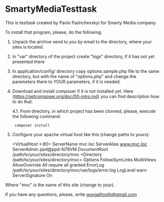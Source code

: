# SmartyMediaTesttask
This is testtask created by Pavlo Pashchevskyi for Smarty Media company.

To install that program, please, do the following.

1. Unpack the archive send to you by email to the directory, where your sites is located.
2. In "var" directory of the project create "logs" directory, if it has not yet presented there
3. In application/config/ directory copy options.sample.php file 
    to the same directory, but with the name of "options.php" 
    and change the paremeters there to YOUR parameters, if it is needed.

4. Download and install composer if it is not installed yet. Here (https://getcomposer.org/doc/00-intro.md) 
    you can find description how to do that.

    4.1. From directory, in which project has been clonned, please, execute the following command:

        composer install

5. Configure your apache virtual host like this (change paths to yours):

    <VirtualHost *:80>
        ServerName mvc.loc
        ServerAlias www.mvc.loc
        ServerAdmin ppd@ppd-N76VM
        DocumentRoot /path/to/your/sites/directory/mvc
        <Directory /path/to/your/sites/directory/mvc>
            Options FollowSymLinks MultiViews
            AllowOverride All
            require all granted
        </Directory>
        ErrorLog /path/to/your/sites/directory/mvc/var/logs/error.log
        LogLevel warn
        ServerSignature On
    </VirtualHost>

Where "mvc" is the name of this site (change to your).

If you have any questions, please, write googalltooth@gmail.com